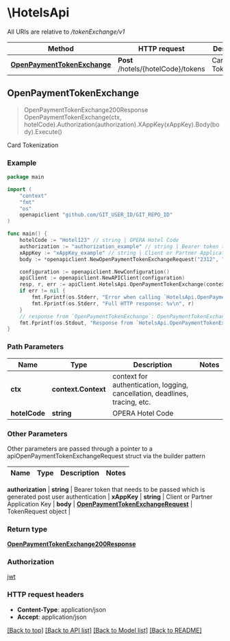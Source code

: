 # \HotelsApi

All URIs are relative to */tokenExchange/v1*

Method | HTTP request | Description
------------- | ------------- | -------------
[**OpenPaymentTokenExchange**](HotelsApi.md#OpenPaymentTokenExchange) | **Post** /hotels/{hotelCode}/tokens | Card Tokenization



## OpenPaymentTokenExchange

> OpenPaymentTokenExchange200Response OpenPaymentTokenExchange(ctx, hotelCode).Authorization(authorization).XAppKey(xAppKey).Body(body).Execute()

Card Tokenization



### Example

```go
package main

import (
    "context"
    "fmt"
    "os"
    openapiclient "github.com/GIT_USER_ID/GIT_REPO_ID"
)

func main() {
    hotelCode := "Hotel123" // string | OPERA Hotel Code
    authorization := "authorization_example" // string | Bearer token that needs to be passed which is generated post user authentication
    xAppKey := "xAppKey_example" // string | Client or Partner Application Key
    body := *openapiclient.NewOpenPaymentTokenExchangeRequest("2312", "1111222233334444") // OpenPaymentTokenExchangeRequest | TokenRequest object

    configuration := openapiclient.NewConfiguration()
    apiClient := openapiclient.NewAPIClient(configuration)
    resp, r, err := apiClient.HotelsApi.OpenPaymentTokenExchange(context.Background(), hotelCode).Authorization(authorization).XAppKey(xAppKey).Body(body).Execute()
    if err != nil {
        fmt.Fprintf(os.Stderr, "Error when calling `HotelsApi.OpenPaymentTokenExchange``: %v\n", err)
        fmt.Fprintf(os.Stderr, "Full HTTP response: %v\n", r)
    }
    // response from `OpenPaymentTokenExchange`: OpenPaymentTokenExchange200Response
    fmt.Fprintf(os.Stdout, "Response from `HotelsApi.OpenPaymentTokenExchange`: %v\n", resp)
}
```

### Path Parameters


Name | Type | Description  | Notes
------------- | ------------- | ------------- | -------------
**ctx** | **context.Context** | context for authentication, logging, cancellation, deadlines, tracing, etc.
**hotelCode** | **string** | OPERA Hotel Code | 

### Other Parameters

Other parameters are passed through a pointer to a apiOpenPaymentTokenExchangeRequest struct via the builder pattern


Name | Type | Description  | Notes
------------- | ------------- | ------------- | -------------

 **authorization** | **string** | Bearer token that needs to be passed which is generated post user authentication | 
 **xAppKey** | **string** | Client or Partner Application Key | 
 **body** | [**OpenPaymentTokenExchangeRequest**](OpenPaymentTokenExchangeRequest.md) | TokenRequest object | 

### Return type

[**OpenPaymentTokenExchange200Response**](OpenPaymentTokenExchange200Response.md)

### Authorization

[jwt](../README.md#jwt)

### HTTP request headers

- **Content-Type**: application/json
- **Accept**: application/json

[[Back to top]](#) [[Back to API list]](../README.md#documentation-for-api-endpoints)
[[Back to Model list]](../README.md#documentation-for-models)
[[Back to README]](../README.md)

